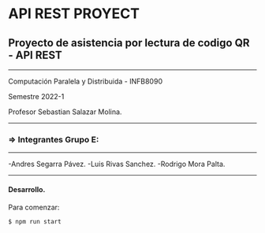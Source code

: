 # API REST PROYECT

## Proyecto de asistencia por lectura de codigo QR - API REST
***
Computación Paralela y Distribuida - INFB8090

Semestre 2022-1

Profesor Sebastian Salazar Molina.
***
### **=> Integrantes Grupo E:**
***
-Andres Segarra Pávez.
-Luis Rivas Sanchez.
-Rodrigo Mora Palta.
***
#### Desarrollo.
Para comenzar:
```bash
$ npm run start
```
